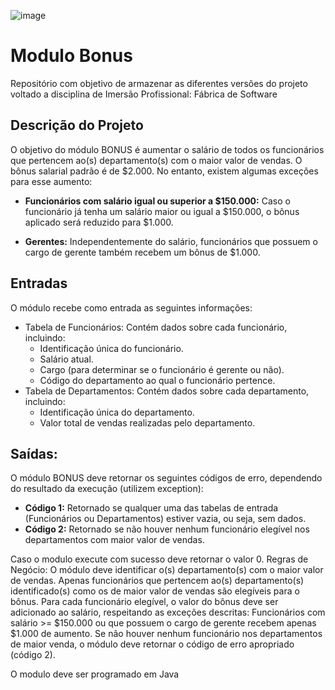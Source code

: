 ![image](https://github.com/user-attachments/assets/e7cc41ba-bcf0-4361-8c41-4fd2983f9d36)

<H1>Modulo Bonus</H1>
<p>Repositório com objetivo de armazenar as diferentes versões do projeto voltado a disciplina de Imersão Profissional: Fábrica de Software</p>
<h2>Descrição do Projeto</h2>
<p>O objetivo do módulo BONUS é aumentar o salário de todos os funcionários que pertencem ao(s) departamento(s) com o maior valor de vendas. O bônus salarial padrão é de $2.000.
No entanto, existem algumas exceções para esse aumento:</p>
<ul>
  <li><strong>Funcionários com salário igual ou superior a $150.000:</strong> Caso o funcionário já tenha um salário maior ou igual a $150.000, o bônus aplicado será reduzido para $1.000.</p></li>
  <li><strong>Gerentes:</strong> Independentemente do salário, funcionários que possuem o cargo de gerente também recebem um bônus de $1.000.</li>
</ul>
<h2>Entradas</h2>
<p>O módulo recebe como entrada as seguintes informações:</p>
<ul>
  <li>Tabela de Funcionários: Contém dados sobre cada funcionário, incluindo:
      <ul>
        <li>Identificação única do funcionário.</li>
        <li>Salário atual.</li>
        <li>Cargo (para determinar se o funcionário é gerente ou não).</li>
        <li>Código do departamento ao qual o funcionário pertence.</li>
      </ul>
  </li>
  <li>Tabela de Departamentos: Contém dados sobre cada departamento, incluindo:
      <ul>
        <li>Identificação única do departamento.</li>
        <li>Valor total de vendas realizadas pelo departamento.</li>
      </ul>
  </li>
  </li>
</ul>
<h2>Saídas:</h2>
<p>O módulo BONUS deve retornar os seguintes códigos de erro, dependendo do resultado da execução (utilizem exception):</p>
<ul>
  <li><strong>Código 1:</strong> Retornado se qualquer uma das tabelas de entrada (Funcionários ou Departamentos) estiver vazia, ou seja, sem dados.</li>
  <li><strong>Código 2:</strong> Retornado se não houver nenhum funcionário elegível nos departamentos com maior valor de vendas.</li>
</ul>

Caso o modulo execute com sucesso deve retornar o valor 0.
Regras de Negócio:
O módulo deve identificar o(s) departamento(s) com o maior valor de vendas.
Apenas funcionários que pertencem ao(s) departamento(s) identificado(s) como os de maior valor de vendas são elegíveis para o bônus.
Para cada funcionário elegível, o valor do bônus deve ser adicionado ao salário, respeitando as exceções descritas:
Funcionários com salário >= $150.000 ou que possuem o cargo de gerente recebem apenas $1.000 de aumento.
Se não houver nenhum funcionário nos departamentos de maior venda, o módulo deve retornar o código de erro apropriado (código 2).

O modulo deve ser programado em Java
